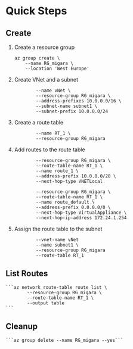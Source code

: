 # Quick Steps

## Create

1. Create a resource group

	```
	az group create \
		--name RG_migara \
		--location 'West Europe'
	```

2. Create VNet and a subnet

	```az network vnet create \
			--name vNet \
			--resource-group RG_migara \
			--address-prefixes 10.0.0.0/16 \
			--subnet-name subnet1 \
			--subnet-prefix 10.0.0.0/24
	```

3. Create a route table
	
	```az network route-table create \
			--name RT_1 \
			--resource-group RG_migara
	```

4. Add routes to the route table

	```az network route-table route create \
			--resource-group RG_migara \
			--route-table-name RT_1 \
			--name route_1 \
			--address-prefix 10.0.0.0/28 \
			--next-hop-type VNETLocal
	```

	```az network route-table route create \
			--resource-group RG_migara \
			--route-table-name RT_1 \
			--name route_default \
			--address-prefix 0.0.0.0/0 \
			--next-hop-type VirtualAppliance \
			--next-hop-ip-address 172.24.1.254
	```

5. Assign the route table to the subnet

	```az network vnet subnet update \
			--vnet-name vNet 
			--name subnet1 \
			--resource-group RG_migara 
			--route-table RT_1
	```


## List Routes

	```az network route-table route list \
			--resource-group RG_migara \
			--route-table-name RT_1 \
			--output table
	```

## Cleanup

	```az group delete --name RG_migara --yes```

